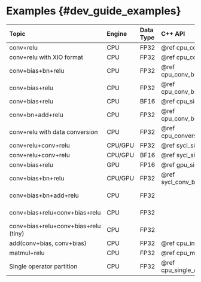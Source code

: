 # Examples {#dev_guide_examples}

| Topic                                | Engine   | Data Type | C++ API                                    | C API                             |
| :----                                | :---     | :---      | :----                                      | :---                              |
| conv+relu                            | CPU      | FP32      | @ref cpu_conv_relu_pattern_cpp             |                                   |
| conv+relu with XIO format            | CPU      | FP32      | @ref cpu_conv_relu_pattern2_cpp            |                                   |
| conv+bias+bn+relu                    | CPU      | FP32      | @ref cpu_conv_bias_bn_relu_pattern_cpp     |                                   |
| conv+bias+relu                       | CPU      | FP32      | @ref cpu_conv_bias_relu_pattern_cpp        |                                   |
| conv+bias+relu                       | CPU      | BF16      | @ref cpu_simple_pattern_bf16_cpp           |                                   |
| conv+bn+add+relu                     | CPU      | FP32      | @ref cpu_conv_bn_add_relu_pattern_cpp      | @ref cpu_simple_pattern_c         |
| conv+relu with data conversion       | CPU      | FP32      | @ref cpu_conversion_simple_pattern_cpp     |                                   |
| conv+relu+conv+relu                  | CPU/GPU  | FP32      | @ref sycl_simple_pattern_cpp               |                                   |
| conv+relu+conv+relu                  | CPU/GPU  | BF16      | @ref sycl_simple_pattern_bf16_cpp          |                                   |
| conv+bias+relu                       | GPU      | FP16      | @ref gpu_simple_pattern_fp16_cpp           |                                   |
| conv+bias+bn+relu                    | CPU/GPU  | FP32      | @ref sycl_conv_bias_bn_relu_pattern_cpp    |                                   |
| conv+bias+bn+add+relu                | CPU      | FP32      |                                            | @ref cpu_conv_bias_bn_add_relu_c  |
| conv+bias+relu+conv+bias+relu        | CPU      | FP32      |                                            | @ref cpu_multi_times_inference_c  |
| conv+bias+relu+conv+bias+relu (tiny) | CPU      | FP32      |                                            | @ref cpu_simple_pattern_tiny_c    |
| add(conv+bias, conv+bias)            | CPU      | FP32      | @ref cpu_inplace_options_cpp               |                                   |
| matmul+relu                          | CPU      | FP32      | @ref cpu_matmul_relu_pattern_cpp           |                                   |
| Single operator partition            | CPU      | FP32      | @ref cpu_single_op_partition_matmul_cpp    |                                   |
